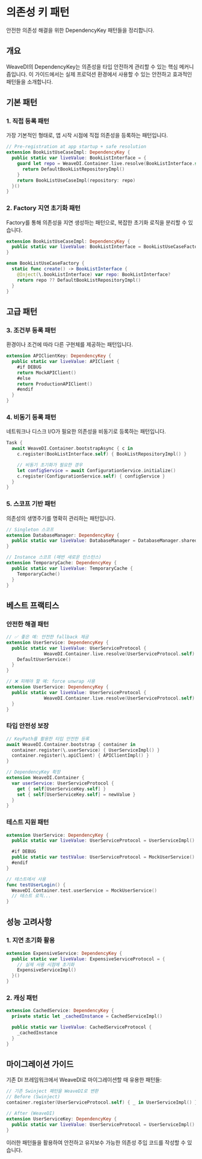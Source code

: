 # 의존성 키 패턴

안전한 의존성 해결을 위한 DependencyKey 패턴들을 정리합니다.

## 개요

WeaveDI의 DependencyKey는 의존성을 타입 안전하게 관리할 수 있는 핵심 메커니즘입니다. 이 가이드에서는 실제 프로덕션 환경에서 사용할 수 있는 안전하고 효과적인 패턴들을 소개합니다.

## 기본 패턴

### 1. 직접 등록 패턴

가장 기본적인 형태로, 앱 시작 시점에 직접 의존성을 등록하는 패턴입니다.

```swift
// Pre-registration at app startup + safe resolution
extension BookListUseCaseImpl: DependencyKey {
  public static var liveValue: BookListInterface = {
    guard let repo = WeaveDI.Container.live.resolve(BookListInterface.self) else {
      return DefaultBookListRepositoryImpl()
    }
    return BookListUseCaseImpl(repository: repo)
  }()
}
```

### 2. Factory 지연 초기화 패턴

Factory를 통해 의존성을 지연 생성하는 패턴으로, 복잡한 초기화 로직을 분리할 수 있습니다.

```swift
extension BookListUseCaseImpl: DependencyKey {
  public static var liveValue: BookListInterface = BookListUseCaseFactory.create()
}

enum BookListUseCaseFactory {
  static func create() -> BookListInterface {
    @Inject(\.bookListInterface) var repo: BookListInterface?
    return repo ?? DefaultBookListRepositoryImpl()
  }
}
```

## 고급 패턴

### 3. 조건부 등록 패턴

환경이나 조건에 따라 다른 구현체를 제공하는 패턴입니다.

```swift
extension APIClientKey: DependencyKey {
  public static var liveValue: APIClient {
    #if DEBUG
    return MockAPIClient()
    #else
    return ProductionAPIClient()
    #endif
  }
}
```

### 4. 비동기 등록 패턴

네트워크나 디스크 I/O가 필요한 의존성을 비동기로 등록하는 패턴입니다.

```swift
Task {
  await WeaveDI.Container.bootstrapAsync { c in
    c.register(BookListInterface.self) { BookListRepositoryImpl() }

    // 비동기 초기화가 필요한 경우
    let configService = await ConfigurationService.initialize()
    c.register(ConfigurationService.self) { configService }
  }
}
```

### 5. 스코프 기반 패턴

의존성의 생명주기를 명확히 관리하는 패턴입니다.

```swift
// Singleton 스코프
extension DatabaseManager: DependencyKey {
  public static var liveValue: DatabaseManager = DatabaseManager.shared
}

// Instance 스코프 (매번 새로운 인스턴스)
extension TemporaryCache: DependencyKey {
  public static var liveValue: TemporaryCache {
    TemporaryCache()
  }
}
```

## 베스트 프랙티스

### 안전한 해결 패턴

```swift
// ✅ 좋은 예: 안전한 fallback 제공
extension UserService: DependencyKey {
  public static var liveValue: UserServiceProtocol {
              WeaveDI.Container.live.resolve(UserServiceProtocol.self) ??
    DefaultUserService()
  }
}

// ❌ 피해야 할 예: force unwrap 사용
extension UserService: DependencyKey {
  public static var liveValue: UserServiceProtocol {
              WeaveDI.Container.live.resolve(UserServiceProtocol.self)! // 위험!
  }
}
```

### 타입 안전성 보장

```swift
// KeyPath를 활용한 타입 안전한 등록
await WeaveDI.Container.bootstrap { container in
  container.register(\.userService) { UserServiceImpl() }
  container.register(\.apiClient) { APIClientImpl() }
}

// DependencyKey 확장
extension WeaveDI.Container {
  var userService: UserServiceProtocol {
    get { self[UserServiceKey.self] }
    set { self[UserServiceKey.self] = newValue }
  }
}
```

### 테스트 지원 패턴

```swift
extension UserService: DependencyKey {
  public static var liveValue: UserServiceProtocol = UserServiceImpl()

  #if DEBUG
  public static var testValue: UserServiceProtocol = MockUserService()
  #endif
}

// 테스트에서 사용
func testUserLogin() {
  WeaveDI.Container.test.userService = MockUserService()
  // 테스트 로직...
}
```

## 성능 고려사항

### 1. 지연 초기화 활용

```swift
extension ExpensiveService: DependencyKey {
  public static var liveValue: ExpensiveServiceProtocol = {
    // 실제 사용 시점에 초기화
    ExpensiveServiceImpl()
  }()
}
```

### 2. 캐싱 패턴

```swift
extension CachedService: DependencyKey {
  private static let _cachedInstance = CachedServiceImpl()

  public static var liveValue: CachedServiceProtocol {
    _cachedInstance
  }
}
```

## 마이그레이션 가이드

기존 DI 프레임워크에서 WeaveDI로 마이그레이션할 때 유용한 패턴들:

```swift
// 기존 Swinject 패턴을 WeaveDI로 변환
// Before (Swinject)
container.register(UserServiceProtocol.self) { _ in UserServiceImpl() }

// After (WeaveDI)
extension UserServiceKey: DependencyKey {
  public static var liveValue: UserServiceProtocol = UserServiceImpl()
}
```

이러한 패턴들을 활용하여 안전하고 유지보수 가능한 의존성 주입 코드를 작성할 수 있습니다.
